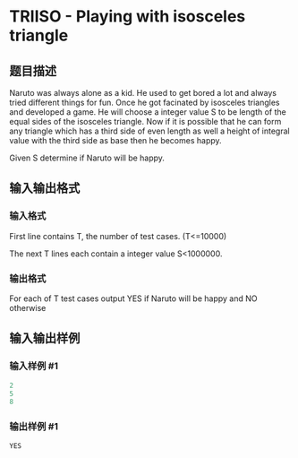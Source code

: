 # TRIISO - Playing with isosceles triangle

## 题目描述

Naruto was always alone as a kid. He used to get bored a lot and always tried different things for fun. Once he got facinated by isosceles triangles and developed a game. He will choose a integer value S to be length of the equal sides of the isosceles triangle. Now if it is possible that he can form any triangle which has a third side of even length as well a height of integral value with the third side as base then he becomes happy.

Given S determine if Naruto will be happy.

## 输入输出格式

### 输入格式

First line contains T, the number of test cases. (T<=10000)

The next T lines each contain a integer value S<1000000.

### 输出格式

For each of T test cases output YES if Naruto will be happy and NO otherwise

## 输入输出样例

### 输入样例 #1

```cpp
2
5
8
```


### 输出样例 #1

```cpp
YES
```


